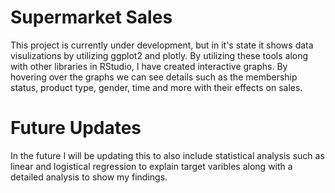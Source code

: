 # Supermarket Sales

This project is currently under development, but in it's state it shows data visulizations by utilizing ggplot2 and plotly. By utilizing these tools along with other libraries in RStudio, I have created interactive graphs. By hovering over the graphs we can see details such as the membership status, product type, gender, time and more with their effects on sales.

# Future Updates

In the future I will be updating this to also include statistical analysis such as linear and logistical regression to explain target varibles along with a detailed analysis to show my findings.
